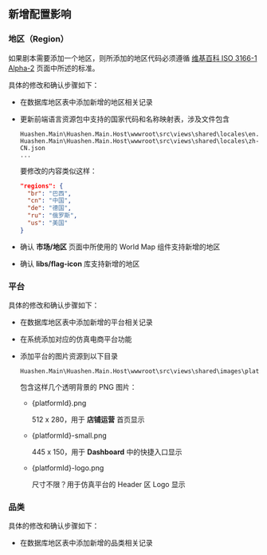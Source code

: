 

## 新增配置影响

### 地区（Region）

如果剧本需要添加一个地区，则所添加的地区代码必须遵循 [维基百科 ISO 3166-1 Alpha-2](https://en.wikipedia.org/wiki/ISO_3166-1_alpha-2) 页面中所述的标准。

具体的修改和确认步骤如下：

* 在数据库地区表中添加新增的地区相关记录

* 更新前端语言资源包中支持的国家代码和名称映射表，涉及文件包含

  ```
  Huashen.Main\Huashen.Main.Host\wwwroot\src\views\shared\locales\en.json
  Huashen.Main\Huashen.Main.Host\wwwroot\src\views\shared\locales\zh-CN.json
  ...
  ```
   
  要修改的内容类似这样：
  
  ```json
  "regions": {
    "br": "巴西",
    "cn": "中国",
    "de": "德国",
    "ru": "俄罗斯",
    "us": "美国"
  }
  ```
* 确认 **市场/地区** 页面中所使用的 World Map 组件支持新增的地区
* 确认 **libs/flag-icon** 库支持新增的地区
  
### 平台

具体的修改和确认步骤如下：

* 在数据库地区表中添加新增的平台相关记录

* 在系统添加对应的仿真电商平台功能

* 添加平台的图片资源到以下目录

  ```
  Huashen.Main\Huashen.Main.Host\wwwroot\src\views\shared\images\platform
  ```
  
  包含这样几个透明背景的 PNG 图片：
  
	* {platformId}.png
      
      512 x 280，用于 **店铺运营** 首页显示
	
  * {platformId}-small.png
      
      445 x 150，用于 **Dashboard** 中的快捷入口显示
	
  * {platformId}-logo.png
      
      尺寸不限？用于仿真平台的 Header 区 Logo 显示
  
### 品类

具体的修改和确认步骤如下：

* 在数据库地区表中添加新增的品类相关记录
